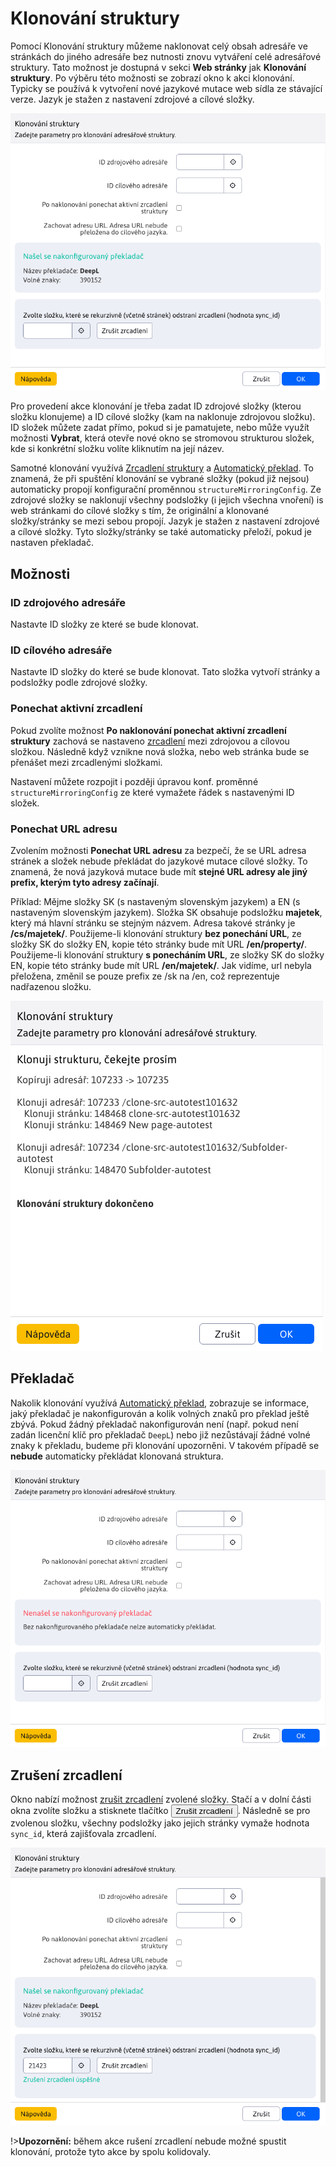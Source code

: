 # Klonování struktury

Pomocí Klonování struktury můžeme naklonovat celý obsah adresáře ve stránkách do jiného adresáře bez nutnosti znovu vytváření celé adresářové struktury. Tato možnost je dostupná v sekci **Web stránky** jak **Klonování struktury**. Po výběru této možnosti se zobrazí okno k akci klonování. Typicky se používá k vytvoření nové jazykové mutace web sídla ze stávající verze. Jazyk je stažen z nastavení zdrojové a cílové složky.

![](clone_structure_set_translator.png)

Pro provedení akce klonování je třeba zadat ID zdrojové složky (kterou složku klonujeme) a ID cílové složky (kam na naklonuje zdrojovou složku). ID složek můžete zadat přímo, pokud si je pamatujete, nebo může využít možnosti **Vybrat**, která otevře nové okno se stromovou strukturou složek, kde si konkrétní složku volíte kliknutím na její název.

Samotné klonování využívá [Zrcadlení struktury](../docmirroring/README.md) a [Automatický překlad](../../../admin/setup/translation.md). To znamená, že při spuštění klonování se vybrané složky (pokud již nejsou) automaticky propojí konfigurační proměnnou `structureMirroringConfig`. Ze zdrojové složky se naklonují všechny podsložky (i jejich všechna vnoření) is web stránkami do cílové složky s tím, že originální a klonované složky/stránky se mezi sebou propojí. Jazyk je stažen z nastavení zdrojové a cílové složky. Tyto složky/stránky se také automaticky přeloží, pokud je nastaven překladač.

## Možnosti

### ID zdrojového adresáře

Nastavte ID složky ze které se bude klonovat.

### ID cílového adresáře

Nastavte ID složky do které se bude klonovat. Tato složka vytvoří stránky a podsložky podle zdrojové složky.

### Ponechat aktivní zrcadlení

Pokud zvolíte možnost **Po naklonování ponechat aktivní zrcadlení struktury** zachová se nastaveno [zrcadlení](../docmirroring/README.md) mezi zdrojovou a cílovou složkou. Následně když vznikne nová složka, nebo web stránka bude se přenášet mezi zrcadlenými složkami.

Nastavení můžete rozpojit i později úpravou konf. proměnné `structureMirroringConfig` ze které vymažete řádek s nastavenými ID složek.

### Ponechat URL adresu

Zvolením možnosti **Ponechat URL adresu** za bezpečí, že se URL adresa stránek a složek nebude překládat do jazykové mutace cílové složky. To znamená, že nová jazyková mutace bude mít **stejné URL adresy ale jiný prefix, kterým tyto adresy začínají**.

Příklad: Mějme složky SK (s nastaveným slovenským jazykem) a EN (s nastaveným slovenským jazykem). Složka SK obsahuje podsložku **majetek**, který má hlavní stránku se stejným názvem. Adresa takové stránky je **/cs/majetek/**. Použijeme-li klonování struktury **bez ponechání URL**, ze složky SK do složky EN, kopie této stránky bude mít URL **/en/property/**. Použijeme-li klonování struktury **s ponecháním URL**, ze složky SK do složky EN, kopie této stránky bude mít URL **/en/majetek/**. Jak vidíme, url nebyla přeložena, změnil se pouze prefix ze /sk na /en, což reprezentuje nadřazenou složku.

![](clone_structure_result.png)

## Překladač

Nakolik klonování využívá [Automatický překlad](../../../admin/setup/translation.md), zobrazuje se informace, jaký překladač je nakonfigurován a kolik volných znaků pro překlad ještě zbývá. Pokud žádný překladač nakonfigurován není (např. pokud není zadán licenční klíč pro překladač `DeepL`) nebo již nezůstávají žádné volné znaky k překladu, budeme při klonování upozorněni. V takovém případě se **nebude** automaticky překládat klonovaná struktura.

![](clone_structure_no_set_translator.png)

## Zrušení zrcadlení

Okno nabízí možnost [zrušit zrcadlení](../docmirroring/README.md) zvolené složky. Stačí a v dolní části okna zvolíte složku a stisknete tlačítko <button class="btn btn-sm btn-outline-secondary" type="button">Zrušit zrcadlení</button>. Následně se pro zvolenou složku, všechny podsložky jako jejich stránky vymaže hodnota `sync_id`, která zajišťovala zrcadlení.

![](clone_structure_undo_sync.png)

!>**Upozornění:** během akce rušení zrcadlení nebude možné spustit klonování, protože tyto akce by spolu kolidovaly.
